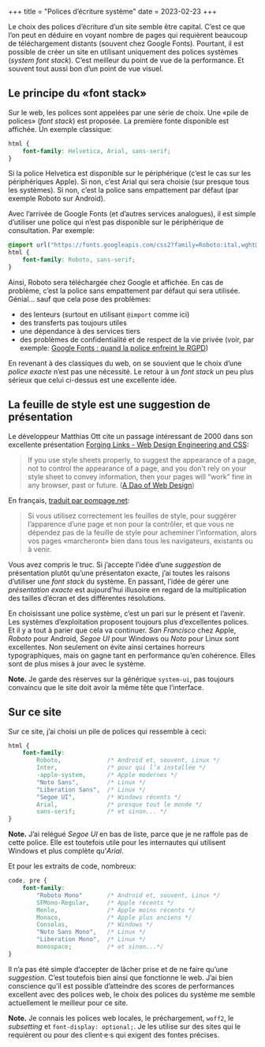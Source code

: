 +++
title = "Polices d’écriture système"
date = 2023-02-23
+++

Le choix des polices d’écriture d’un site semble être capital. C’est ce que l’on peut en déduire en voyant nombre de pages qui requièrent beaucoup de téléchargement distants (souvent chez Google Fonts). Pourtant, il est possible de créer un site en utilisant uniquement des polices systèmes (*system font stack*). C’est meilleur du point de vue de la performance. Et souvent tout aussi bon d’un point de vue visuel.

## Le principe du «font stack»

Sur le web, les polices sont appelées par une série de choix. Une «pile de polices» (*font stack*) est proposée. La première fonte disponible est affichée. Un exemple classique:

```css
html {
    font-family: Helvetica, Arial, sans-serif;
}
```

Si la police Helvetica est disponible sur le périphérique (c’est le cas sur les périphériques Apple). Si non, c’est Arial qui sera choisie (sur presque tous les systèmes). Si non, c’est la police sans empattement par défaut (par exemple Roboto sur Android).

Avec l’arrivée de Google Fonts (et d’autres services analogues), il est simple d’utiliser une police qui n’est pas disponible sur le périphérique de consultation. Par exemple:

```css
@import url("https://fonts.googleapis.com/css2?family=Roboto:ital,wght@0,400;0,700;1,400;1,700&display=swap");
html {
    font-family: Roboto, sans-serif;
}
```

Ainsi, Roboto sera téléchargée chez Google et affichée. En cas de problème, c’est la police sans empattement par défaut qui sera utilisée. Génial... sauf que cela pose des problèmes:

- des lenteurs (surtout en utilisant `@import` comme ici)
- des transferts pas toujours utiles
- une dépendance à des services tiers
- des problèmes de confidentialité et de respect de la vie privée (voir, par exemple: [Google Fonts : quand la police enfreint le RGPD](https://swissprivacy.law/131/))

En revenant à des classiques du web, on se souvient que le choix d’une *police exacte* n’est pas une nécessité. Le retour à un *font stack* un peu plus sérieux que celui ci-dessus est une excellente idée.

## La feuille de style est une suggestion de présentation

Le développeur Matthias Ott cite un passage intéressant de 2000 dans son excellente présentation [Forging Links - Web Design Engineering and CSS](https://www.css.cafe/forging-links-web-design-engineering-and-css/):


> If you use style sheets properly, to suggest the appearance of a page, not to control the appearance of a page, and you don’t rely on your style sheet to convey information, then your pages will “work” fine in any browser, past or future. ([A Dao of Web Design](https://alistapart.com/article/dao/))

En français, [traduit par pompage.net](http://www.pompage.net/traduction/dao):

> Si vous utilisez correctement les feuilles de style, pour suggérer l’apparence d’une page et non pour la contrôler, et que vous ne dépendez pas de la feuille de style pour acheminer l’information, alors vos pages «marcheront» bien dans tous les navigateurs, existants ou à venir.

Vous avez compris le truc. Si j’accepte l’idée d’une *suggestion* de présentation plutôt qu’une présentaton exacte, j’ai toutes les raisons d’utiliser une *font stack* du système. En passant, l’idée de gérer une *présentation exacte* est aujourd’hui illusoire en regard de la multiplication des tailles d’écran et des différentes résolutions.

En choisissant une police système, c’est un pari sur le présent et l’avenir. Les systèmes d’exploitation proposent toujours plus d’excellentes polices. Et il y a tout à parier que cela va continuer. *San Francisco* chez Apple, *Roboto* pour Android, *Segoe UI* pour Windows ou *Noto* pour Linux sont excellentes. Non seulement on évite ainsi certaines horreurs typographiques, mais on gagne tant en performance qu’en cohérence. Elles sont de plus mises à jour avec le système.

**Note.** Je garde des réserves sur la générique `system-ui`, pas toujours convaincu que le site doit avoir la même tête que l’interface.

## Sur ce site

Sur ce site, j’ai choisi un pile de polices qui ressemble à ceci:

```css
html {
    font-family:    
        Roboto,             /* Android et, souvent, Linux */
        Inter,              /* pour qui l’a installée */
        -apple-system,      /* Apple modernes */
        "Noto Sans",        /* Linux */
        "Liberation Sans",  /* Linux */
        "Segoe UI",         /* Windows récents */
        Arial,              /* presque tout le monde */
        sans-serif;         /* et sinon... */
}
```

**Note.** J’ai relégué *Segoe UI* en bas de liste, parce que je ne raffole pas de cette police. Elle est toutefois utile pour les internautes qui utilisent Windows et plus complète qu’*Arial*.

Et pour les extraits de code, nombreux:

```css
code, pre {
    font-family:
        "Roboto Mono"       /* Android et, souvent, Linux */    
        SFMono-Regular,     /* Apple récents */
        Menlo,              /* Apple moins récents */
        Monaco,             /* Apple plus anciens */
        Consolas,           /* Windows */
        "Noto Sans Mono",   /* Linux */
        "Liberation Mono",  /* Linux */
        monospace;          /* et sinon...*/
}
```

Il n’a pas été simple d’accepter de lâcher prise et de ne faire qu’une *suggestion*. C’est toutefois bien ainsi que fonctionne le web. J’ai bien conscience qu’il est possible d’atteindre des scores de performances excellent avec des polices web, le choix des polices du système me semble actuellement le meilleur pour ce site.

**Note.** Je connais les polices web locales, le préchargement, `woff2`, le *subsetting* et `font-display: optional;`. Je les utilise sur des sites qui le requièrent ou pour des client·e·s qui exigent des fontes précises.